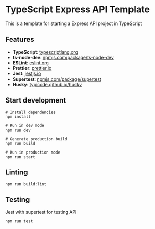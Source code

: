 # TypeScript Express API Template
This is a template for starting a Express API project in TypeScript

## Features
- **TypeScript**: [typescriptlang.org](https://www.typescriptlang.org/)
- **ts-node-dev**: [npmjs.com/package/ts-node-dev](https://www.npmjs.com/package/ts-node-dev)
- **ESLint**: [eslint.org](https://eslint.org/)
- **Prettier**: [prettier.io](https://prettier.io/)
- **Jest**: [jestjs.io](https://jestjs.io/)
- **Supertest**: [npmjs.com/package/supertest](https://www.npmjs.com/package/supertest)
- **Husky**: [typicode.github.io/husky](https://typicode.github.io/husky/)

## Start development
```
# Install dependencies
npm install

# Run in dev mode
npm run dev

# Generate production build
npm run build

# Run in production mode
npm run start
```

## Linting

```
npm run build:lint
```

## Testing
Jest with supertest for testing API
```
npm run test
```